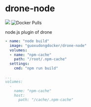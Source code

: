 # drone-node
![](https://img.shields.io/docker/cloud/automated/guoxudongdocker/drone-node.svg)
![Docker Pulls](https://img.shields.io/docker/pulls/guoxudongdocker/drone-node.svg)

node.js plugin of drone

```yaml
- name: "node build"
  image: "guoxudongdocker/drone-node"
  volumes:
  - name: "npm-cache"
    path: "/root/.npm-cache"
  settings:
    cmd: "npm run build"

...
volumes:
  -
    name: "npm-cache"
    host:
      path: "/cache/.npm-cache"
```